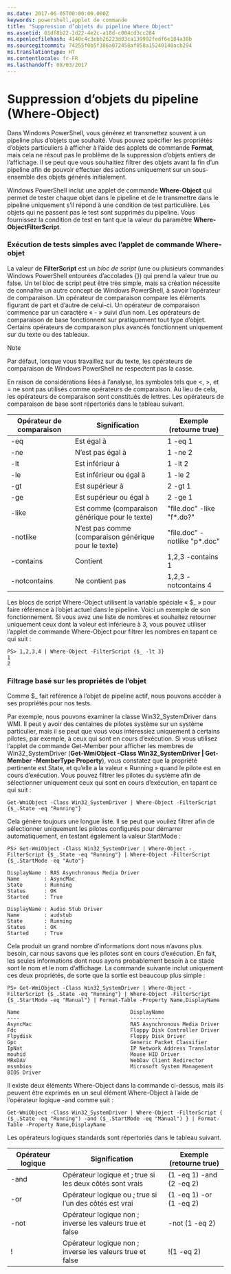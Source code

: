 ```yaml
---
ms.date: 2017-06-05T00:00:00.000Z
keywords: powershell,applet de commande
title: "Suppression d’objets du pipeline Where Object"
ms.assetid: 01df8b22-2d22-4e2c-a18d-c004cd3cc284
ms.openlocfilehash: 4140c4c3ebb26223d03ca139992fedf6e184a38b
ms.sourcegitcommit: 74255f0b5f386a072458af058a15240140acb294
ms.translationtype: HT
ms.contentlocale: fr-FR
ms.lasthandoff: 08/03/2017
---
```

# <a name="removing-objects-from-the-pipeline-where-object"></a>Suppression d’objets du pipeline (Where-Object)
Dans Windows PowerShell, vous générez et transmettez souvent à un pipeline plus d’objets que souhaité. Vous pouvez spécifier les propriétés d’objets particuliers à afficher à l’aide des applets de commande **Format**, mais cela ne résout pas le problème de la suppression d’objets entiers de l’affichage. Il se peut que vous souhaitiez filtrer des objets avant la fin d’un pipeline afin de pouvoir effectuer des actions uniquement sur un sous-ensemble des objets générés initialement.

Windows PowerShell inclut une applet de commande **Where-Object** qui permet de tester chaque objet dans le pipeline et de le transmettre dans le pipeline uniquement s’il répond à une condition de test particulière. Les objets qui ne passent pas le test sont supprimés du pipeline. Vous fournissez la condition de test en tant que la valeur du paramètre **Where-ObjectFilterScript**.

### <a name="performing-simple-tests-with-where-object"></a>Exécution de tests simples avec l’applet de commande Where-objet
La valeur de **FilterScript** est un *bloc de script* (une ou plusieurs commandes Windows PowerShell entourées d’accolades {}) qui prend la valeur true ou false. Un tel bloc de script peut être très simple, mais sa création nécessite de connaître un autre concept de Windows PowerShell, à savoir l’opérateur de comparaison. Un opérateur de comparaison compare les éléments figurant de part et d’autre de celui-ci. Un opérateur de comparaison commence par un caractère « - » suivi d’un nom. Les opérateurs de comparaison de base fonctionnent sur pratiquement tout type d’objet. Certains opérateurs de comparaison plus avancés fonctionnent uniquement sur du texte ou des tableaux.

> [!NOTE]
> Par défaut, lorsque vous travaillez sur du texte, les opérateurs de comparaison de Windows PowerShell ne respectent pas la casse.

En raison de considérations liées à l’analyse, les symboles tels que <, >, et = ne sont pas utilisés comme opérateurs de comparaison. Au lieu de cela, les opérateurs de comparaison sont constitués de lettres. Les opérateurs de comparaison de base sont répertoriés dans le tableau suivant.

|Opérateur de comparaison|Signification|Exemple (retourne true)|
|-----------------------|-----------|--------------------------|
|-eq|Est égal à|1 -eq 1|
|-ne|N’est pas égal à|1 -ne 2|
|-lt|Est inférieur à|1 -lt 2|
|-le|Est inférieur ou égal à|1 -le 2|
|-gt|Est supérieur à|2 -gt 1|
|-ge|Est supérieur ou égal à|2 -ge 1|
|-like|Est comme (comparaison générique pour le texte)|"file.doc" -like "f\*.do?"|
|-notlike|N’est pas comme (comparaison générique pour le texte)|"file.doc" -notlike "p\*.doc"|
|-contains|Contient|1,2,3 -contains 1|
|-notcontains|Ne contient pas|1,2,3 -notcontains 4|

Les blocs de script Where-Object utilisent la variable spéciale « $_ » pour faire référence à l’objet actuel dans le pipeline. Voici un exemple de son fonctionnement. Si vous avez une liste de nombres et souhaitez retourner uniquement ceux dont la valeur est inférieure à 3, vous pouvez utiliser l’applet de commande Where-Object pour filtrer les nombres en tapant ce qui suit :

```
PS> 1,2,3,4 | Where-Object -FilterScript {$_ -lt 3}
1
2
```

### <a name="filtering-based-on-object-properties"></a>Filtrage basé sur les propriétés de l’objet
Comme $_ fait référence à l’objet de pipeline actif, nous pouvons accéder à ses propriétés pour nos tests.

Par exemple, nous pouvons examiner la classe Win32_SystemDriver dans WMI. Il peut y avoir des centaines de pilotes système sur un système particulier, mais il se peut que vous vous intéressiez uniquement à certains pilotes, par exemple, à ceux qui sont en cours d’exécution. Si vous utilisez l’applet de commande Get-Member pour afficher les membres de Win32_SystemDriver (**Get-WmiObject -Class Win32_SystemDriver | Get-Member -MemberType Property**), vous constatez que la propriété pertinente est State, et qu’elle a la valeur « Running » quand le pilote est en cours d’exécution. Vous pouvez filtrer les pilotes du système afin de sélectionner uniquement ceux qui sont en cours d’exécution, en tapant ce qui suit :

```
Get-WmiObject -Class Win32_SystemDriver | Where-Object -FilterScript {$_.State -eq "Running"}
```

Cela génère toujours une longue liste. Il se peut que vouliez filtrer afin de sélectionner uniquement les pilotes configurés pour démarrer automatiquement, en testant également la valeur StartMode :

```
PS> Get-WmiObject -Class Win32_SystemDriver | Where-Object -FilterScript {$_.State -eq "Running"} | Where-Object -FilterScript {$_.StartMode -eq "Auto"}

DisplayName : RAS Asynchronous Media Driver
Name        : AsyncMac
State       : Running
Status      : OK
Started     : True

DisplayName : Audio Stub Driver
Name        : audstub
State       : Running
Status      : OK
Started     : True
```

Cela produit un grand nombre d’informations dont nous n’avons plus besoin, car nous savons que les pilotes sont en cours d’exécution. En fait, les seules informations dont nous ayons probablement besoin à ce stade sont le nom et le nom d’affichage. La commande suivante inclut uniquement ces deux propriétés, de sorte que la sortie est beaucoup plus simple :

```
PS> Get-WmiObject -Class Win32_SystemDriver | Where-Object -FilterScript {$_.State -eq "Running"} | Where-Object -FilterScript {$_.StartMode -eq "Manual"} | Format-Table -Property Name,DisplayName

Name                                    DisplayName
----                                    -----------
AsyncMac                                RAS Asynchronous Media Driver
Fdc                                     Floppy Disk Controller Driver
Flpydisk                                Floppy Disk Driver
Gpc                                     Generic Packet Classifier
IpNat                                   IP Network Address Translator
mouhid                                  Mouse HID Driver
MRxDAV                                  WebDav Client Redirector
mssmbios                                Microsoft System Management BIOS Driver
```

Il existe deux éléments Where-Object dans la commande ci-dessus, mais ils peuvent être exprimés en un seul élément Where-Object à l’aide de l’opérateur logique -and comme suit :

```
Get-WmiObject -Class Win32_SystemDriver | Where-Object -FilterScript { ($_.State -eq "Running") -and ($_.StartMode -eq "Manual") } | Format-Table -Property Name,DisplayName
```

Les opérateurs logiques standards sont répertoriés dans le tableau suivant.

|Opérateur logique|Signification|Exemple (retourne true)|
|--------------------|-----------|--------------------------|
|-and|Opérateur logique et ; true si les deux côtés sont vrais|(1 -eq 1) -and (2 -eq 2)|
|-or|Opérateur logique ou ; true si l’un des côtés est vrai|(1 -eq 1) -or (1 -eq 2)|
|-not|Opérateur logique non ; inverse les valeurs true et false|-not (1 -eq 2)|
|\!|Opérateur logique non ; inverse les valeurs true et false|\!(1 -eq 2)|

